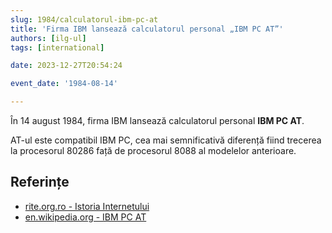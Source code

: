 ```yaml
---
slug: 1984/calculatorul-ibm-pc-at
title: 'Firma IBM lansează calculatorul personal „IBM PC AT”'
authors: [ilg-ul]
tags: [international]

date: 2023-12-27T20:54:24

event_date: '1984-08-14'

---
```


În 14 august 1984, firma IBM lansează calculatorul personal **IBM PC AT**.

<!-- truncate -->

AT-ul este compatibil IBM PC, cea mai semnificativă diferență fiind
trecerea la procesorul 80286 față de procesorul 8088 al modelelor
anterioare.

## Referințe

- [rite.org.ro - Istoria Internetului](https://rite.org.ro/istoria-internetului/)
- [en.wikipedia.org - IBM PC AT](https://en.wikipedia.org/wiki/IBM_Personal_Computer_AT)
